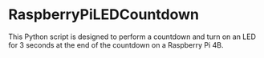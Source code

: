 # RaspberryPiLEDCountdown
This Python script is designed to perform a countdown and turn on an LED for 3 seconds at the end of the countdown on a Raspberry Pi 4B.
